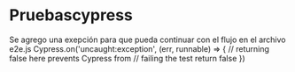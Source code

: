 # Pruebascypress

Se agrego una exepción para que pueda continuar con el flujo en el archivo e2e.js
Cypress.on('uncaught:exception', (err, runnable) => {
  // returning false here prevents Cypress from
  // failing the test
  return false
}) 


